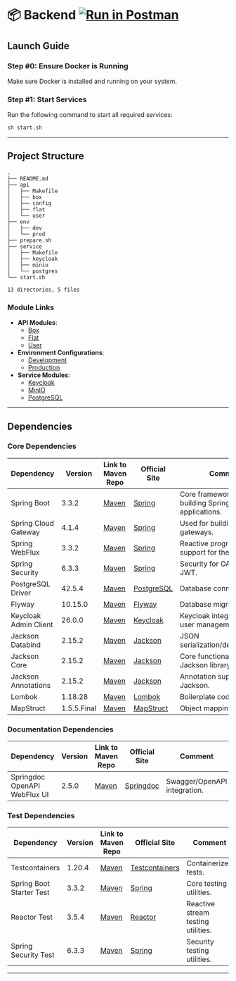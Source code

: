 # 📦 Backend <a href="https://null.postman.co/collection/32870866-1881bbe9-0bb4-4d0a-84bb-f5f1034d9593?source=rip_html&active-environment=32870866-8b30cab7-9b05-4f61-b71e-1349663a67b2"> <img alt="Run in Postman" src="https://run.pstmn.io/button.svg"> </a>

## Launch Guide

### Step #0: Ensure Docker is Running
Make sure Docker is installed and running on your system.

### Step #1: Start Services
Run the following command to start all required services:
```bash
sh start.sh
```

---

## Project Structure

```plaintext
.
├── README.md
├── api
│   ├── Makefile
│   ├── box
│   ├── config
│   ├── flat
│   └── user
├── env
│   ├── dev
│   └── prod
├── prepare.sh
├── service
│   ├── Makefile
│   ├── keycloak
│   ├── minio
│   └── postgres
└── start.sh

13 directories, 5 files
```

### Module Links
- **API Modules**:
  - [Box](./api/box)
  - [Flat](./api/flat)
  - [User](./api/user)
- **Environment Configurations**:
  - [Development](./env/dev)
  - [Production](./env/prod)
- **Service Modules**:
  - [Keycloak](./service/keycloak)
  - [MinIO](./service/minio)
  - [PostgreSQL](./service/postgres)

---

## Dependencies


### Core Dependencies
| Dependency                        | Version    | Link to Maven Repo                               | Official Site                    | Comment                                              |
|------------------------------------|------------|-------------------------------------------------|----------------------------------|------------------------------------------------------|
| Spring Boot                       | 3.3.2      | [Maven](https://mvnrepository.com/artifact/org.springframework.boot/spring-boot-starter) | [Spring](https://spring.io/)    | Core framework for building Spring applications.    |
| Spring Cloud Gateway              | 4.1.4      | [Maven](https://mvnrepository.com/artifact/org.springframework.cloud/spring-cloud-starter-gateway) | [Spring](https://spring.io/)    | Used for building API gateways.                     |
| Spring WebFlux                    | 3.3.2      | [Maven](https://mvnrepository.com/artifact/org.springframework.boot/spring-boot-starter-webflux) | [Spring](https://spring.io/)    | Reactive programming support for the web layer.     |
| Spring Security                   | 6.3.3      | [Maven](https://mvnrepository.com/artifact/org.springframework.boot/spring-boot-starter-security) | [Spring](https://spring.io/)    | Security for OAuth2 and JWT.                        |
| PostgreSQL Driver                 | 42.5.4     | [Maven](https://mvnrepository.com/artifact/org.postgresql/postgresql) | [PostgreSQL](https://www.postgresql.org/) | Database connectivity.                              |
| Flyway                            | 10.15.0    | [Maven](https://mvnrepository.com/artifact/org.flywaydb/flyway-core) | [Flyway](https://flywaydb.org/) | Database migrations.                                 |
| Keycloak Admin Client             | 26.0.0     | [Maven](https://mvnrepository.com/artifact/org.keycloak/keycloak-admin-client) | [Keycloak](https://www.keycloak.org/) | Keycloak integration for user management.           |
| Jackson Databind                  | 2.15.2     | [Maven](https://mvnrepository.com/artifact/com.fasterxml.jackson.core/jackson-databind) | [Jackson](https://github.com/FasterXML/jackson) | JSON serialization/deserialization.                |
| Jackson Core                      | 2.15.2     | [Maven](https://mvnrepository.com/artifact/com.fasterxml.jackson.core/jackson-core) | [Jackson](https://github.com/FasterXML/jackson) | Core functionality for Jackson library.            |
| Jackson Annotations               | 2.15.2     | [Maven](https://mvnrepository.com/artifact/com.fasterxml.jackson.core/jackson-annotations) | [Jackson](https://github.com/FasterXML/jackson) | Annotation support for Jackson.                    |
| Lombok                            | 1.18.28    | [Maven](https://mvnrepository.com/artifact/org.projectlombok/lombok) | [Lombok](https://projectlombok.org/) | Boilerplate code reduction.                         |
| MapStruct                         | 1.5.5.Final| [Maven](https://mvnrepository.com/artifact/org.mapstruct/mapstruct) | [MapStruct](https://mapstruct.org/) | Object mapping framework.                           |

### Documentation Dependencies
| Dependency                        | Version    | Link to Maven Repo                               | Official Site                    | Comment                                              |
|------------------------------------|------------|-------------------------------------------------|----------------------------------|------------------------------------------------------|
| Springdoc OpenAPI WebFlux UI      | 2.5.0      | [Maven](https://mvnrepository.com/artifact/org.springdoc/springdoc-openapi-starter-webflux-ui) | [Springdoc](https://springdoc.org/) | Swagger/OpenAPI integration.                        |

### Test Dependencies
| Dependency                        | Version    | Link to Maven Repo                               | Official Site                    | Comment                                              |
|------------------------------------|------------|-------------------------------------------------|----------------------------------|------------------------------------------------------|
| Testcontainers                    | 1.20.4     | [Maven](https://mvnrepository.com/artifact/org.testcontainers/testcontainers) | [Testcontainers](https://www.testcontainers.org/) | Containerized tests.                                |
| Spring Boot Starter Test          | 3.3.2      | [Maven](https://mvnrepository.com/artifact/org.springframework.boot/spring-boot-starter-test) | [Spring](https://spring.io/)    | Core testing utilities.                             |
| Reactor Test                      | 3.5.4      | [Maven](https://mvnrepository.com/artifact/io.projectreactor/reactor-test) | [Reactor](https://projectreactor.io/) | Reactive stream testing utilities.                  |
| Spring Security Test              | 6.3.3      | [Maven](https://mvnrepository.com/artifact/org.springframework.security/spring-security-test) | [Spring](https://spring.io/)    | Security testing utilities.                         |

---


